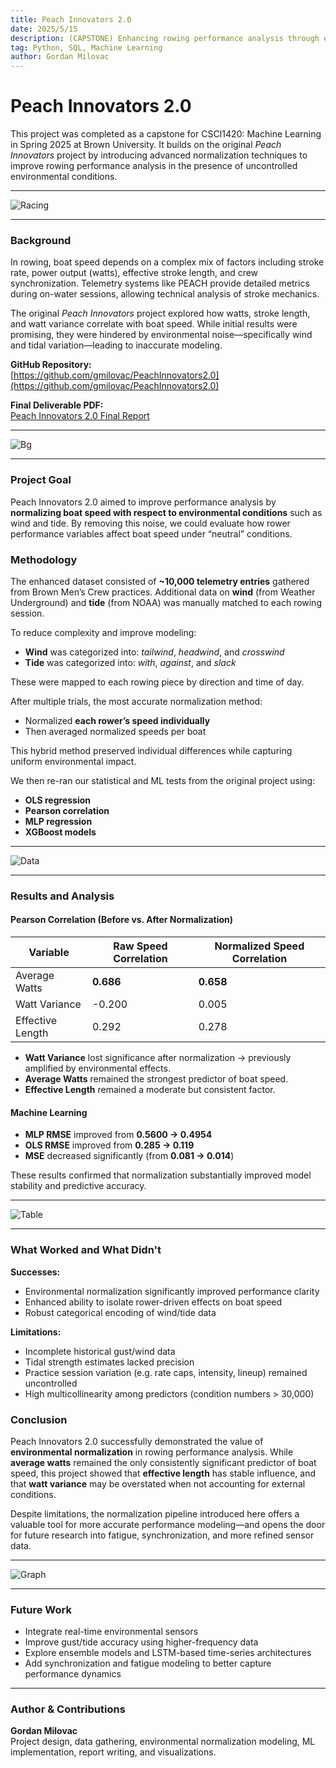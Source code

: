 ```yaml
---
title: Peach Innovators 2.0
date: 2025/5/15
description: (CAPSTONE) Enhancing rowing performance analysis through environmental normalization.
tag: Python, SQL, Machine Learning
author: Gordan Milovac
---
```


# Peach Innovators 2.0

This project was completed as a capstone for CSCI1420: Machine Learning in Spring 2025 at Brown University. It builds on the original _Peach Innovators_ project by introducing advanced normalization techniques to improve rowing performance analysis in the presence of uncontrolled environmental conditions.

---

![Racing](/images/racing.webp)

---

### Background

In rowing, boat speed depends on a complex mix of factors including stroke rate, power output (watts), effective stroke length, and crew synchronization. Telemetry systems like PEACH provide detailed metrics during on-water sessions, allowing technical analysis of stroke mechanics.

The original _Peach Innovators_ project explored how watts, stroke length, and watt variance correlate with boat speed. While initial results were promising, they were hindered by environmental noise—specifically wind and tidal variation—leading to inaccurate modeling.

**GitHub Repository:**  
[https://github.com/gmilovac/PeachInnovators2.0](https://github.com/gmilovac/PeachInnovators2.0)

**Final Deliverable PDF:**  
[Peach Innovators 2.0 Final Report](https://drive.google.com/file/d/1AZLOnODWtWNgtvkv33jG-wKUWhcochtJ/view?usp=sharing)

---

![Bg](/images/wind.JPG)

---

### Project Goal

Peach Innovators 2.0 aimed to improve performance analysis by **normalizing boat speed with respect to environmental conditions** such as wind and tide. By removing this noise, we could evaluate how rower performance variables affect boat speed under “neutral” conditions.

### Methodology

The enhanced dataset consisted of **~10,000 telemetry entries** gathered from Brown Men’s Crew practices. Additional data on **wind** (from Weather Underground) and **tide** (from NOAA) was manually matched to each rowing session.

To reduce complexity and improve modeling:

- **Wind** was categorized into: _tailwind_, _headwind_, and _crosswind_
- **Tide** was categorized into: _with_, _against_, and _slack_

These were mapped to each rowing piece by direction and time of day.

After multiple trials, the most accurate normalization method:

- Normalized **each rower’s speed individually**
- Then averaged normalized speeds per boat

This hybrid method preserved individual differences while capturing uniform environmental impact.

We then re-ran our statistical and ML tests from the original project using:

- **OLS regression**
- **Pearson correlation**
- **MLP regression**
- **XGBoost models**

---

![Data](/images/peach.jpeg)

---

### Results and Analysis

#### Pearson Correlation (Before vs. After Normalization)

| Variable         | Raw Speed Correlation | Normalized Speed Correlation |
| ---------------- | --------------------- | ---------------------------- |
| Average Watts    | **0.686**             | **0.658**                    |
| Watt Variance    | -0.200                | 0.005                        |
| Effective Length | 0.292                 | 0.278                        |

- **Watt Variance** lost significance after normalization → previously amplified by environmental effects.
- **Average Watts** remained the strongest predictor of boat speed.
- **Effective Length** remained a moderate but consistent factor.

#### Machine Learning

- **MLP RMSE** improved from **0.5600 → 0.4954**
- **OLS RMSE** improved from **0.285 → 0.119**
- **MSE** decreased significantly (from **0.081 → 0.014**)

These results confirmed that normalization substantially improved model stability and predictive accuracy.

---

![Table](/images/rowingtelem.jpg)

---

### What Worked and What Didn't

**Successes:**

- Environmental normalization significantly improved performance clarity
- Enhanced ability to isolate rower-driven effects on boat speed
- Robust categorical encoding of wind/tide data

**Limitations:**

- Incomplete historical gust/wind data
- Tidal strength estimates lacked precision
- Practice session variation (e.g. rate caps, intensity, lineup) remained uncontrolled
- High multicollinearity among predictors (condition numbers > 30,000)

### Conclusion

Peach Innovators 2.0 successfully demonstrated the value of **environmental normalization** in rowing performance analysis. While **average watts** remained the only consistently significant predictor of boat speed, this project showed that **effective length** has stable influence, and that **watt variance** may be overstated when not accounting for external conditions.

Despite limitations, the normalization pipeline introduced here offers a valuable tool for more accurate performance modeling—and opens the door for future research into fatigue, synchronization, and more refined sensor data.

---

![Graph](/images/needdata.png)

---

### Future Work

- Integrate real-time environmental sensors
- Improve gust/tide accuracy using higher-frequency data
- Explore ensemble models and LSTM-based time-series architectures
- Add synchronization and fatigue modeling to better capture performance dynamics

---

### Author & Contributions

**Gordan Milovac**  
Project design, data gathering, environmental normalization modeling, ML implementation, report writing, and visualizations.
